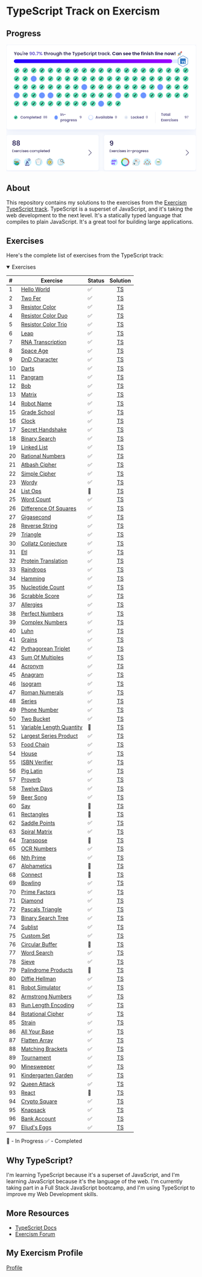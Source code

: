 # TypeScript Track on Exercism

## Progress

![](lib/progress.png)

## About

This repository contains my solutions to the exercises from the [Exercism
TypeScript track](https://exercism.io/tracks/typescript). TypeScript is a
superset of JavaScript, and it's taking the web development to the next level.
It's a statically typed language that compiles to plain JavaScript. It's a great
tool for building large applications.

## Exercises

Here's the complete list of exercises from the TypeScript track:

<details open>
<summary>
    Exercises
</summary>

| \#   | Exercise                                                                                              | Status              |                             Solution                             |
| :--- | ----------------------------------------------------------------------------------------------------- | :------------------ | :--------------------------------------------------------------: |
| 1    | [Hello World](https://exercism.org/tracks/typescript/exercises/hello-world)                           | :white_check_mark:  |              [TS](./src/hello-world/hello-world.ts)              |
| 2    | [Two Fer](https://exercism.org/tracks/typescript/exercises/two-fer)                                   | :white_check_mark:  |                  [TS](./src/two-fer/two-fer.ts)                  |
| 3    | [Resistor Color](https://exercism.org/tracks/typescript/exercises/resistor-color)                     | :white_check_mark:  |           [TS](./src/resistor-color/resistor-color.ts)           |
| 4    | [Resistor Color Duo](https://exercism.org/tracks/typescript/exercises/resistor-color-duo)             | :white_check_mark:  |       [TS](./src/resistor-color-duo/resistor-color-duo.ts)       |
| 5    | [Resistor Color Trio](https://exercism.org/tracks/typescript/exercises/resistor-color-trio)           | :white_check_mark:  |      [TS](./src/resistor-color-trio/resistor-color-trio.ts)      |
| 6    | [Leap](https://exercism.org/tracks/typescript/exercises/leap)                                         | :white_check_mark:  |                     [TS](./src/leap/leap.ts)                     |
| 7    | [RNA Transcription](https://exercism.org/tracks/typescript/exercises/rna-transcription)               | :white_check_mark:  |        [TS](./src/rna-transcription/rna-transcription.ts)        |
| 8    | [Space Age](https://exercism.org/tracks/typescript/exercises/space-age)                               | :white_check_mark:  |                [TS](./src/space-age/space-age.ts)                |
| 9    | [DnD Character](https://exercism.org/tracks/typescript/exercises/dnd-character)                       | :white_check_mark:  |            [TS](./src/dnd-character/dnd-character.ts)            |
| 10   | [Darts](https://exercism.org/tracks/typescript/exercises/darts)                                       | :white_check_mark:  |                    [TS](./src/darts/darts.ts)                    |
| 11   | [Pangram](https://exercism.org/tracks/typescript/exercises/pangram)                                   | :white_check_mark:  |                  [TS](./src/pangram/pangram.ts)                  |
| 12   | [Bob](https://exercism.org/tracks/typescript/exercises/bob)                                           | :white_check_mark:  |                      [TS](./src/bob/bob.ts)                      |
| 13   | [Matrix](https://exercism.org/tracks/typescript/exercises/matrix)                                     | :white_check_mark:  |                   [TS](./src/matrix/matrix.ts)                   |
| 14   | [Robot Name](https://exercism.org/tracks/typescript/exercises/robot-name)                             | :white_check_mark:  |               [TS](./src/robot-name/robot-name.ts)               |
| 15   | [Grade School](https://exercism.org/tracks/typescript/exercises/grade-school)                         | :white_check_mark:  |             [TS](./src/grade-school/grade-school.ts)             |
| 16   | [Clock](https://exercism.org/tracks/typescript/exercises/clock)                                       | :white_check_mark:  |                    [TS](./src/clock/clock.ts)                    |
| 17   | [Secret Handshake](https://exercism.org/tracks/typescript/exercises/secret-handshake)                 | :white_check_mark:  |         [TS](./src/secret-handshake/secret-handshake.ts)         |
| 18   | [Binary Search](https://exercism.org/tracks/typescript/exercises/binary-search)                       | :white_check_mark:  |            [TS](./src/binary-search/binary-search.ts)            |
| 19   | [Linked List](https://exercism.org/tracks/typescript/exercises/linked-list)                           | :white_check_mark:  |              [TS](./src/linked-list/linked-list.ts)              |
| 20   | [Rational Numbers](https://exercism.org/tracks/typescript/exercises/rational-numbers)                 | :white_check_mark:  |         [TS](./src/rational-numbers/rational-numbers.ts)         |
| 21   | [Atbash Cipher](https://exercism.org/tracks/typescript/exercises/atbash-cipher)                       | :white_check_mark:  |            [TS](./src/atbash-cipher/atbash-cipher.ts)            |
| 22   | [Simple Cipher](https://exercism.org/tracks/typescript/exercises/simple-cipher)                       | :white_check_mark:  |            [TS](./src/simple-cipher/simple-cipher.ts)            |
| 23   | [Wordy](https://exercism.org/tracks/typescript/exercises/wordy)                                       | :white_check_mark:  |                    [TS](./src/wordy/wordy.ts)                    |
| 24   | [List Ops](https://exercism.org/tracks/typescript/exercises/list-ops)                                 | :large_blue_circle: |                 [TS](./src/list-ops/list-ops.ts)                 |
| 25   | [Word Count](https://exercism.org/tracks/typescript/exercises/word-count)                             | :white_check_mark:  |               [TS](./src/word-count/word-count.ts)               |
| 26   | [Difference Of Squares](https://exercism.org/tracks/typescript/exercises/difference-of-squares)       | :white_check_mark:  |    [TS](./src/difference-of-squares/difference-of-squares.ts)    |
| 27   | [Gigasecond](https://exercism.org/tracks/typescript/exercises/gigasecond)                             | :white_check_mark:  |               [TS](./src/gigasecond/gigasecond.ts)               |
| 28   | [Reverse String](https://exercism.org/tracks/typescript/exercises/reverse-string)                     | :white_check_mark:  |           [TS](./src/reverse-string/reverse-string.ts)           |
| 29   | [Triangle](https://exercism.org/tracks/typescript/exercises/triangle)                                 | :white_check_mark:  |                 [TS](./src/triangle/triangle.ts)                 |
| 30   | [Collatz Conjecture](https://exercism.org/tracks/typescript/exercises/collatz-conjecture)             | :white_check_mark:  |       [TS](./src/collatz-conjecture/collatz-conjecture.ts)       |
| 31   | [Etl](https://exercism.org/tracks/typescript/exercises/etl)                                           | :white_check_mark:  |                      [TS](./src/etl/etl.ts)                      |
| 32   | [Protein Translation](https://exercism.org/tracks/typescript/exercises/protein-translation)           | :white_check_mark:  |      [TS](./src/protein-translation/protein-translation.ts)      |
| 33   | [Raindrops](https://exercism.org/tracks/typescript/exercises/raindrops)                               | :white_check_mark:  |                [TS](./src/raindrops/raindrops.ts)                |
| 34   | [Hamming](https://exercism.org/tracks/typescript/exercises/hamming)                                   | :white_check_mark:  |                  [TS](./src/hamming/hamming.ts)                  |
| 35   | [Nucleotide Count](https://exercism.org/tracks/typescript/exercises/nucleotide-count)                 | :white_check_mark:  |         [TS](./src/nucleotide-count/nucleotide-count.ts)         |
| 36   | [Scrabble Score](https://exercism.org/tracks/typescript/exercises/scrabble-score)                     | :white_check_mark:  |           [TS](./src/scrabble-score/scrabble-score.ts)           |
| 37   | [Allergies](https://exercism.org/tracks/typescript/exercises/allergies)                               | :white_check_mark:  |                [TS](./src/allergies/allergies.ts)                |
| 38   | [Perfect Numbers](https://exercism.org/tracks/typescript/exercises/perfect-numbers)                   | :white_check_mark:  |          [TS](./src/perfect-numbers/perfect-numbers.ts)          |
| 39   | [Complex Numbers](https://exercism.org/tracks/typescript/exercises/complex-numbers)                   | :white_check_mark:  |          [TS](./src/complex-numbers/complex-numbers.ts)          |
| 40   | [Luhn](https://exercism.org/tracks/typescript/exercises/luhn)                                         | :white_check_mark:  |                     [TS](./src/luhn/luhn.ts)                     |
| 41   | [Grains](https://exercism.org/tracks/typescript/exercises/grains)                                     | :white_check_mark:  |                   [TS](./src/grains/grains.ts)                   |
| 42   | [Pythagorean Triplet](https://exercism.org/tracks/typescript/exercises/pythagorean-triplet)           | :white_check_mark:  |      [TS](./src/pythagorean-triplet/pythagorean-triplet.ts)      |
| 43   | [Sum Of Multiples](https://exercism.org/tracks/typescript/exercises/sum-of-multiples)                 | :white_check_mark:  |         [TS](./src/sum-of-multiples/sum-of-multiples.ts)         |
| 44   | [Acronym](https://exercism.org/tracks/typescript/exercises/acronym)                                   | :white_check_mark:  |                  [TS](./src/acronym/acronym.ts)                  |
| 45   | [Anagram](https://exercism.org/tracks/typescript/exercises/anagram)                                   | :white_check_mark:  |                  [TS](./src/anagram/anagram.ts)                  |
| 46   | [Isogram](https://exercism.org/tracks/typescript/exercises/isogram)                                   | :white_check_mark:  |                  [TS](./src/isogram/isogram.ts)                  |
| 47   | [Roman Numerals](https://exercism.org/tracks/typescript/exercises/roman-numerals)                     | :white_check_mark:  |           [TS](./src/roman-numerals/roman-numerals.ts)           |
| 48   | [Series](https://exercism.org/tracks/typescript/exercises/series)                                     | :white_check_mark:  |                   [TS](./src/series/series.ts)                   |
| 49   | [Phone Number](https://exercism.org/tracks/typescript/exercises/phone-number)                         | :white_check_mark:  |             [TS](./src/phone-number/phone-number.ts)             |
| 50   | [Two Bucket](https://exercism.org/tracks/typescript/exercises/two-bucket)                             | :white_check_mark:  |               [TS](./src/two-bucket/two-bucket.ts)               |
| 51   | [Variable Length Quantity](https://exercism.org/tracks/typescript/exercises/variable-length-quantity) | :large_blue_circle: | [TS](./src/variable-length-quantity/variable-length-quantity.ts) |
| 52   | [Largest Series Product](https://exercism.org/tracks/typescript/exercises/largest-series-product)     | :white_check_mark:  |   [TS](./src/largest-series-product/largest-series-product.ts)   |
| 53   | [Food Chain](https://exercism.org/tracks/typescript/exercises/food-chain)                             | :white_check_mark:  |               [TS](./src/food-chain/food-chain.ts)               |
| 54   | [House](https://exercism.org/tracks/typescript/exercises/house)                                       | :white_check_mark:  |                    [TS](./src/house/house.ts)                    |
| 55   | [ISBN Verifier](https://exercism.org/tracks/typescript/exercises/isbn-verifier)                       | :white_check_mark:  |            [TS](./src/isbn-verifier/isbn-verifier.ts)            |
| 56   | [Pig Latin](https://exercism.org/tracks/typescript/exercises/pig-latin)                               | :white_check_mark:  |                [TS](./src/pig-latin/pig-latin.ts)                |
| 57   | [Proverb](https://exercism.org/tracks/typescript/exercises/proverb)                                   | :white_check_mark:  |                  [TS](./src/proverb/proverb.ts)                  |
| 58   | [Twelve Days](https://exercism.org/tracks/typescript/exercises/twelve-days)                           | :white_check_mark:  |              [TS](./src/twelve-days/twelve-days.ts)              |
| 59   | [Beer Song](https://exercism.org/tracks/typescript/exercises/beer-song)                               | :white_check_mark:  |                [TS](./src/beer-song/beer-song.ts)                |
| 60   | [Say](https://exercism.org/tracks/typescript/exercises/say)                                           | :large_blue_circle: |                      [TS](./src/say/say.ts)                      |
| 61   | [Rectangles](https://exercism.org/tracks/typescript/exercises/rectangles)                             | :large_blue_circle: |               [TS](./src/rectangles/rectangles.ts)               |
| 62   | [Saddle Points](https://exercism.org/tracks/typescript/exercises/saddle-points)                       | :white_check_mark:  |            [TS](./src/saddle-points/saddle-points.ts)            |
| 63   | [Spiral Matrix](https://exercism.org/tracks/typescript/exercises/spiral-matrix)                       | :white_check_mark:  |            [TS](./src/spiral-matrix/spiral-matrix.ts)            |
| 64   | [Transpose](https://exercism.org/tracks/typescript/exercises/transpose)                               | :large_blue_circle: |                [TS](./src/transpose/transpose.ts)                |
| 65   | [OCR Numbers](https://exercism.org/tracks/typescript/exercises/ocr-numbers)                           | :white_check_mark:  |              [TS](./src/ocr-numbers/ocr-numbers.ts)              |
| 66   | [Nth Prime](https://exercism.org/tracks/typescript/exercises/nth-prime)                               | :white_check_mark:  |                [TS](./src/nth-prime/nth-prime.ts)                |
| 67   | [Alphametics](https://exercism.org/tracks/typescript/exercises/alphametics)                           | :large_blue_circle: |              [TS](./src/alphametics/alphametics.ts)              |
| 68   | [Connect](https://exercism.org/tracks/typescript/exercises/connect)                                   | :large_blue_circle: |                  [TS](./src/connect/connect.ts)                  |
| 69   | [Bowling](https://exercism.org/tracks/typescript/exercises/bowling)                                   | :white_check_mark:  |                  [TS](./src/bowling/bowling.ts)                  |
| 70   | [Prime Factors](https://exercism.org/tracks/typescript/exercises/prime-factors)                       | :white_check_mark:  |            [TS](./src/prime-factors/prime-factors.ts)            |
| 71   | [Diamond](https://exercism.org/tracks/typescript/exercises/diamond)                                   | :white_check_mark:  |                  [TS](./src/diamond/diamond.ts)                  |
| 72   | [Pascals Triangle](https://exercism.org/tracks/typescript/exercises/pascals-triangle)                 | :white_check_mark:  |         [TS](./src/pascals-triangle/pascals-triangle.ts)         |
| 73   | [Binary Search Tree](https://exercism.org/tracks/typescript/exercises/binary-search-tree)             | :white_check_mark:  |       [TS](./src/binary-search-tree/binary-search-tree.ts)       |
| 74   | [Sublist](https://exercism.org/tracks/typescript/exercises/sublist)                                   | :white_check_mark:  |                  [TS](./src/sublist/sublist.ts)                  |
| 75   | [Custom Set](https://exercism.org/tracks/typescript/exercises/custom-set)                             | :white_check_mark:  |               [TS](./src/custom-set/custom-set.ts)               |
| 76   | [Circular Buffer](https://exercism.org/tracks/typescript/exercises/circular-buffer)                   | :large_blue_circle: |          [TS](./src/circular-buffer/circular-buffer.ts)          |
| 77   | [Word Search](https://exercism.org/tracks/typescript/exercises/word-search)                           | :white_check_mark:  |              [TS](./src/word-search/word-search.ts)              |
| 78   | [Sieve](https://exercism.org/tracks/typescript/exercises/sieve)                                       | :white_check_mark:  |                    [TS](./src/sieve/sieve.ts)                    |
| 79   | [Palindrome Products](https://exercism.org/tracks/typescript/exercises/palindrome-products)           | :large_blue_circle: |      [TS](./src/palindrome-products/palindrome-products.ts)      |
| 80   | [Diffie Hellman](https://exercism.org/tracks/typescript/exercises/diffie-hellman)                     | :white_check_mark:  |           [TS](./src/diffie-hellman/diffie-hellman.ts)           |
| 81   | [Robot Simulator](https://exercism.org/tracks/typescript/exercises/robot-simulator)                   | :white_check_mark:  |          [TS](./src/robot-simulator/robot-simulator.ts)          |
| 82   | [Armstrong Numbers](https://exercism.org/tracks/typescript/exercises/armstrong-numbers)               | :white_check_mark:  |        [TS](./src/armstrong-numbers/armstrong-numbers.ts)        |
| 83   | [Run Length Encoding](https://exercism.org/tracks/typescript/exercises/run-length-encoding)           | :white_check_mark:  |      [TS](./src/run-length-encoding/run-length-encoding.ts)      |
| 84   | [Rotational Cipher](https://exercism.org/tracks/typescript/exercises/rotational-cipher)               | :white_check_mark:  |        [TS](./src/rotational-cipher/rotational-cipher.ts)        |
| 85   | [Strain](https://exercism.org/tracks/typescript/exercises/strain)                                     | :white_check_mark:  |                   [TS](./src/strain/strain.ts)                   |
| 86   | [All Your Base](https://exercism.org/tracks/typescript/exercises/all-your-base)                       | :white_check_mark:  |            [TS](./src/all-your-base/all-your-base.ts)            |
| 87   | [Flatten Array](https://exercism.org/tracks/typescript/exercises/flatten-array)                       | :white_check_mark:  |            [TS](./src/flatten-array/flatten-array.ts)            |
| 88   | [Matching Brackets](https://exercism.org/tracks/typescript/exercises/matching-brackets)               | :white_check_mark:  |        [TS](./src/matching-brackets/matching-brackets.ts)        |
| 89   | [Tournament](https://exercism.org/tracks/typescript/exercises/tournament)                             | :white_check_mark:  |               [TS](./src/tournament/tournament.ts)               |
| 90   | [Minesweeper](https://exercism.org/tracks/typescript/exercises/minesweeper)                           | :white_check_mark:  |              [TS](./src/minesweeper/minesweeper.ts)              |
| 91   | [Kindergarten Garden](https://exercism.org/tracks/typescript/exercises/kindergarten-garden)           | :white_check_mark:  |      [TS](./src/kindergarten-garden/kindergarten-garden.ts)      |
| 92   | [Queen Attack](https://exercism.org/tracks/typescript/exercises/queen-attack)                         | :white_check_mark:  |             [TS](./src/queen-attack/queen-attack.ts)             |
| 93   | [React](https://exercism.org/tracks/typescript/exercises/react)                                       | :large_blue_circle: |                   [TS](./src/react/react.tsx)                    |
| 94   | [Crypto Square](https://exercism.org/tracks/typescript/exercises/crypto-square)                       | :white_check_mark:  |            [TS](./src/crypto-square/crypto-square.ts)            |
| 95   | [Knapsack](https://exercism.org/tracks/typescript/exercises/knapsack)                                 | :white_check_mark:  |                 [TS](./src/knapsack/knapsack.ts)                 |
| 96   | [Bank Account](https://exercism.org/tracks/typescript/exercises/bank-account)                         | :white_check_mark:  |             [TS](./src/bank-account/bank-account.ts)             |
| 97   | [Eliud's Eggs](https://exercism.org/tracks/typescript/exercises/eliuds-eggs) | :white_check_mark: | [TS](./src/eliuds-eggs/eliuds-eggs.ts)                                                                                      |

:large_blue_circle: - In Progress
:white_check_mark: - Completed

</details>

## Why TypeScript?

I'm learning TypeScript because it's a superset of JavaScript, and I'm learning
JavaScript because it's the language of the web. I'm currently taking part in a
Full Stack JavaScript bootcamp, and I'm using TypeScript to improve my Web
Development skills.

## More Resources

- [TypeScript Docs](https://www.typescriptlang.org/docs/)
- [Exercism Forum](https://forum.exercism.org/c/programming/typescript/118)

## My Exercism Profile

[Profile](https://exercism.io/profiles/jamerrq)
